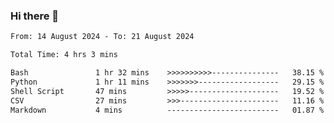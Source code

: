 ### Hi there 👋

<!--
**ututono/ututono** is a ✨ _special_ ✨ repository because its `README.md` (this file) appears on your GitHub profile.

Here are some ideas to get you started:

- 🔭 I’m currently working on ...
- 🌱 I’m currently learning ...
- 👯 I’m looking to collaborate on ...
- 🤔 I’m looking for help with ...
- 💬 Ask me about ...
- 📫 How to reach me: ...
- 😄 Pronouns: ...
- ⚡ Fun fact: ...
-->



<!--START_SECTION:waka-->

```txt
From: 14 August 2024 - To: 21 August 2024

Total Time: 4 hrs 3 mins

Bash               1 hr 32 mins    >>>>>>>>>>---------------   38.15 %
Python             1 hr 11 mins    >>>>>>>------------------   29.15 %
Shell Script       47 mins         >>>>>--------------------   19.52 %
CSV                27 mins         >>>----------------------   11.16 %
Markdown           4 mins          -------------------------   01.87 %
```

<!--END_SECTION:waka-->

